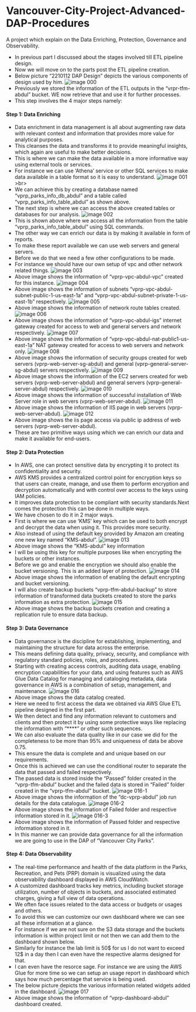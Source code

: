 # Vancouver-City-Project-Advanced-DAP-Procedures
A project which explain on the Data Enriching, Protection, Governance and Observability.


* In previous part I discussed about the stages involved till ETL pipeline design.
* Now we will move on to the parts post the ETL pipeline creation.
* Below picture “2210112 DAP Design” depicts the various components of design used by him.
![image 000](https://github.com/user-attachments/assets/12bd1f50-9a97-4c89-a5d4-42d4e9057154)<br>
* Previously we stored the information of the ETL outputs in the “vrpr-tfm-abdul” bucket. WE now retrieve that and use it for further processes.
* This step involves the 4 major steps namely:
#### Step 1: Data Enriching
* Data enrichment in data management is all about augmenting raw data with relevant context and information that provides more value for analytical purposes.
* This cleanses the data and transforms it to provide meaningful insights, which again are useful to make better decisions.
* This is where we can make the data available in a more informative way using external tools or services.
* For instance we can use ‘Athena’ service or other SQL services to make data available in a table format so it is easy to understand.
![image 001](https://github.com/user-attachments/assets/c245da6f-5692-44c9-b142-8559c540f04f)>br>
* We can achieve this by creating a database named “vprp_parks_info_db_abdul” and a table called “vprp_parks_info_table_abdul” as shown above.
* The next step is where we can access the above created tables or databases for our analysis.
![image 002](https://github.com/user-attachments/assets/e0196d80-e134-4648-ad25-71eba483ad44)<br>
* This is shown above where we access all the information from the table “vprp_parks_info_table_abdul” using SQL commands.
* The other way we can enrich our data is by making it available in form of reports.
* To make these report available we can use web servers and general servers.
* Before we do that we need a few other configurations to be made.
* For instance we should have our own setup of vpc and other network related things.
![image 003](https://github.com/user-attachments/assets/32edac0d-cf70-41d7-a95e-102fe0147bbf)<br>
* Above image shows the information of “vprp-vpc-abdul-vpc” created for this instance.
![image 004](https://github.com/user-attachments/assets/00597481-6b80-4524-9118-4d1e07644b70)<br>
* Above image shows the information of subnets “vprp-vpc-abdul-subnet-public-1-us-east-1a” and “vprp-vpc-abdul-subnet-private-1-us-east-1b” respectively.
![image 005](https://github.com/user-attachments/assets/51f0439f-330c-4280-a637-27913f6ffa3f)<br>
* Above image shows the information of network route tables created.
![image 006](https://github.com/user-attachments/assets/ecd686e5-3938-4a04-a4fc-54c3bb356acb)<br>
* Above image shows the information of “vprp-vpc-abdul-igs” internet gateway created for access to web and general servers and network respectively.
![image 007](https://github.com/user-attachments/assets/f3d2b4f0-d434-4c00-ad2a-98d876c93978)<br>
* Above image shows the information of “vprp-vpc-abdul-nat-public1-us-east-1a” NAT gateway created for access to web servers and network only.
![image 008](https://github.com/user-attachments/assets/5dc050cf-1356-48f9-9184-c59220712681)<br>
* Above image shows the information of security groups created for web servers (vprp-web-server-sg-abdul) and general (vprp-general-server-sg-abdul) servers respectively.
![image 009](https://github.com/user-attachments/assets/9ec785da-ee48-46e9-b79c-39888e266d93)<br>
* Above image shows the information of the EC2 servers created for web servers (vprp-web-server-abdul) and general servers (vprp-general-server-abdul) respectively.
![image 010](https://github.com/user-attachments/assets/7971849a-7ed7-42c0-a7d7-f87c961a0d6f)<br>
*  Above image shows the information of successful installation of Web Server role in web servers (vprp-web-server-abdul).
![image 011](https://github.com/user-attachments/assets/3f6ba7e1-322f-4334-8217-55fdeda76aaa)<br>
*  Above image shows the information of IIS page in web servers (vprp-web-server-abdul).
![image 012](https://github.com/user-attachments/assets/ca855517-66c2-4a83-946f-ce15d53c4046)<br>
*  Above image shows the iis page access via public ip address of web servers (vprp-web-server-abdul).
*  These are two primitive ways using which we can enrich our data and make it available for end-users.
#### Step 2: Data Protection
* In AWS, one can protect sensitive data by encrypting it to protect its confidentiality and security.
* AWS KMS provides a centralized control point for encryption keys so that users can create, manage, and use them to perform encryption and decryption automatically and with control over access to the keys using IAM policies.
* It improves data protection to be compliant with security standards.Next comes the protection this can be done in multiple ways.
* We have chosen to do it in 2 major ways.
* First is where we can use ‘KMS’ key which can be used to both encrypt and decrypt the data when using it. This provides more security.
* Also instead of using the default key provided by Amazon am creating one new key named “KMS-abdul”.
![image 013](https://github.com/user-attachments/assets/16cf1b32-de74-4a5c-b047-b59d81a2ade1)<br>
* Above image shows the “KMS-abdul” key information
* I will be using this key for multiple purposes like when encrypting the buckets or other instances.
* Before we go and enable the encryption we should also enable the bucket versioning. This is an added layer of protection.
![image 014](https://github.com/user-attachments/assets/86c8042b-d3da-440e-8919-dc231912d2a5)<br>
* Above image shows the information of enabling the default encrypting and bucket versioning.
* I will also create backup buckets “vprp-tfm-abdul-backup” to store information of transformed data buckets created to store the parks information as extra protection.
![image 015](https://github.com/user-attachments/assets/5ab4cb91-a67b-478f-a94d-630c315cfc09)<br>
* Above image shows the backup buckets creation and creating a replication rule to ensure data backup.
#### Step 3: Data Governance 
* Data governance is the discipline for establishing, implementing, and maintaining the structure for data across the enterprise.
* This means defining data quality, privacy, security, and compliance with regulatory standard policies, roles, and procedures.
* Starting with creating access controls, auditing data usage, enabling encryption capabilities for your data, and using features such as AWS Glue Data Catalog for managing and cataloging metadata, data governance in AWS is a combination of setup, management, and maintenance.
![image 016](https://github.com/user-attachments/assets/b6eed7c7-a9a4-4e01-830f-130e48240a26)<br>
* Above image shows the data catalog created.
* Here we need to first access the data we obtained via AWS Glue ETL pipeline designed in the first part.
* We then detect and find any information relevant to customers and clients and then protect it by using some protective ways like replacing the information with “****” or other such sequences.
* We can also evaluate the data quality like in our case we did for the completeness to be more than 95% and uniqueness of data be above 0.75.
* This ensure the data is complete and and unique based on our requirements.
* Once this is achieved we can use the conditional router to separate the data that passed and failed respectively.
* The passed data is stored inside the “Passed” folder created in the “vprp-tfm-abdul” bucket and the failed data is stored in “Failed” folder created in the “vprp-tfm-abdul” bucket.
![image 016-1](https://github.com/user-attachments/assets/0b71e3ae-f475-4c7e-9ecd-b49c74c89a95)<br>
* Above image shows the information of the “dc-vprp-abdul” job run details for the data catalogue.
![image 016-2](https://github.com/user-attachments/assets/050ef7ac-1ee3-4bfa-a003-e2a3a5ec76a7)<br>
* Above image shows the information of Failed folder and respective information stored in it.
![image 016-3](https://github.com/user-attachments/assets/61825c5e-f210-40df-8fbf-52aba3138bd0)<br>
* Above image shows the information of Passed folder and respective information stored in it.
* In this manner we can provide data governance for all the information we are going to use in the DAP of “Vancouver City Parks”.
#### Step 4: Data Observability 
* The real-time performance and health of the data platform in the Parks, Recreation, and Pets (PRP) domain is visualized using the data observability dashboard displayed in AWS CloudWatch.
* A customized dashboard tracks key metrics, including bucket storage utilization, number of objects in buckets, and associated estimated charges, giving a full view of data operations.
* We often face issues related to the data access or budgets or usages and others.
* To avoid this we can customize our own dashboard where we can see all these information at a glance.
* For instance if we are not sure on the S3 data storage and the buckets information is within project limit or not then we can add them to the dashboard shown below.
* Similarly for instance the lab limit is 50$ for us I do not want to exceed 12$ in a day then I can even have the respective alarms designed for that.
* I can even have the resorce sage. For instance we are using the AWS Glue for more time so we can setup an usage report in dashboard which says how much percentage that service is being used.
* The below picture depicts the various information related widgets added in the dashboard.
![image 017](https://github.com/user-attachments/assets/22c98324-0431-4c6d-bb20-4e904ebe1e58)
* Above image shows the information of “vprp-dashboard-abdul” dashboard created.
